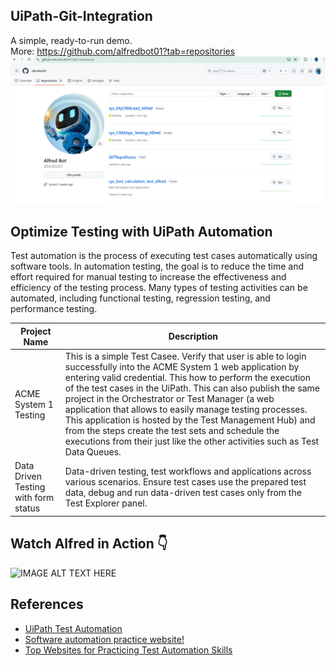 ## UiPath-Git-Integration
A simple, ready-to-run demo.<br>
More: https://github.com/alfredbot01?tab=repositories
![alt_text](https://github.com/bacdillon/AutomationTesting/blob/main/others.png)


## Optimize Testing with UiPath Automation
Test automation is the process of executing test cases automatically using software tools. In automation testing, the goal is to reduce the time and effort required for manual testing to increase the effectiveness and efficiency of the testing process. Many types of testing activities can be automated, including functional testing, regression testing, and performance testing.

| **Project Name** | **Description** |
| --- | --- |
| ACME System 1 Testing | This is a simple Test Casee. Verify that user is able to login successfully into the ACME System 1 web application by entering valid credential. This how to perform the execution of the test cases in the UiPath. This can also publish the same project in the Orchestrator or Test Manager (a web application that allows to easily manage testing processes. This application is hosted by the Test Management Hub) and from the steps create the test sets and schedule the executions from their just like the other activities such as Test Data Queues.|
| Data Driven Testing with form status | Data-driven testing, test workflows and applications across various scenarios. Ensure test cases use the prepared test data, debug and run data-driven test cases only from the Test Explorer panel. |

## Watch Alfred in Action 👇	
![IMAGE ALT TEXT HERE](https://github.com/bacdillon/RPA-UiPath/blob/main/Optimize%20Testing%20with%20UiPath%20Automation/ACME%20System%201%20Testing/Robot-16-ACME-System1Testing.gif)

## References
- [UiPath Test Automation ](https://www.uipath.com/automation/test-automation)
- [Software automation practice website!](https://practice-automation.com/)
- [Top Websites for Practicing Test Automation Skills](https://medium.com/@ayhanmet/top-websites-for-practicing-test-automation-skills-4f8cb1a27d14)

